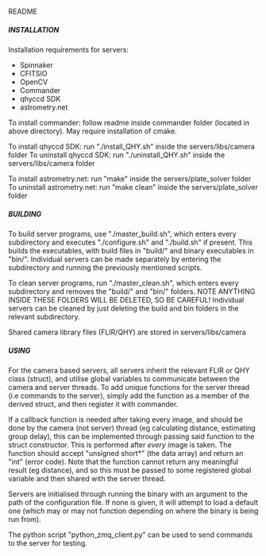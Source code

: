 README

##### INSTALLATION #####

Installation requirements for servers:
- Spinnaker
- CFITSIO
- OpenCV
- Commander
- qhyccd SDK
- astrometry.net


To install commander: follow readme inside commander folder (located in above directory). May require installation of cmake.

To install qhyccd SDK: run "./install_QHY.sh" inside the servers/libs/camera folder
To uninstall qhyccd SDK: run "./uninstall_QHY.sh" inside the servers/libs/camera folder

To install astrometry.net: run "make" inside the servers/plate_solver folder
To uninstall astrometry.net: run "make clean" inside the servers/plate_solver folder

##### BUILDING #####

To build server programs, use "./master_build.sh", which enters every subdirectory and executes "./configure.sh" and "./build.sh" if present. This builds the executables, with build files in "build/" and binary executables in "bin/". Individual servers can be made separately by entering the subdirectory and running the previously mentioned scripts.

To clean server programs, run "./master_clean.sh", which enters every subdirectory and removes the "build/" and "bin/" folders. NOTE ANYTHING INSIDE THESE FOLDERS WILL BE DELETED, SO BE CAREFUL! Individual servers can be cleaned by just deleting the build and bin folders in the relevant subdirectory.

Shared camera library files (FLIR/QHY) are stored in servers/libs/camera

##### USING #####

For the camera based servers, all servers inherit the relevant FLIR or QHY class (struct), and utilise global variables to communicate between the camera and server threads. To add unique functions for the server thread (i.e commands to the server), simply add the function as a member of the derived struct, and then register it with commander. 

If a callback function is needed after taking every image, and should be done by the camera (not server) thread (eg calculating distance, estimating group delay), this can be implemented through passing said function to the struct constructor. This is performed after *every* image is taken. The function should accept "unsigned short*" (the data array) and return an "int" (error code). Note that the function cannot return any meaningful result (eg distance), and so this must be passed to some registered global variable and then shared with the server thread. 

Servers are initialised through running the binary with an argument to the path of the configuration file. If none is given, it will attempt to load a default one (which may or may not function depending on where the binary is being run from). 

The python script "python_zmq_client.py" can be used to send commands to the server for testing.
